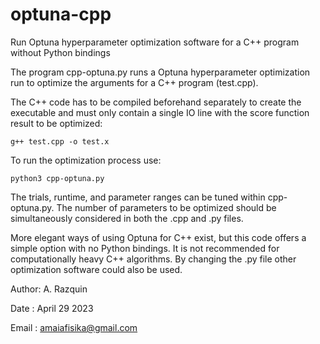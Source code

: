 # optuna-cpp
Run Optuna hyperparameter optimization software for a C++ program without Python bindings

The program cpp-optuna.py runs a Optuna hyperparameter optimization run to optimize the arguments for a C++ program (test.cpp). 

The C++ code has to be compiled beforehand separately to create the executable and must only contain a single IO line with the score function result to be optimized: 

```g++ test.cpp -o test.x```

To run the optimization process use:

```python3 cpp-optuna.py```

The trials, runtime, and parameter ranges can be tuned within cpp-optuna.py. The number of parameters to be optimized should be simultaneously considered in both the .cpp and .py files.

More elegant ways of using Optuna for C++ exist, but this code offers a simple option with no Python bindings. It is not recommended for computationally heavy C++ algorithms. By changing the .py file other optimization software could also be used. 

Author: A. Razquin

Date  : April 29 2023

Email : amaiafisika@gmail.com
